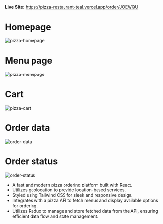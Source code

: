 **Live Site:** 
https://pizza-restaurant-teal.vercel.app/order/JOEWQU

# Homepage
![pizza-homepage](https://github.com/Kamlesh718/Pizza_Restaurant/assets/91180891/347767e0-42ff-4d12-8e1f-aa7741358db6)

# Menu page
![pizza-menupage](https://github.com/Kamlesh718/Pizza_Restaurant/assets/91180891/3164538d-c4f4-4315-865d-1121da430053)

# Cart
![pizza-cart](https://github.com/Kamlesh718/Pizza_Restaurant/assets/91180891/87a9c9bd-1cff-43da-90ac-c13a2ed8e132)

# Order data
![order-data](https://github.com/Kamlesh718/Pizza_Restaurant/assets/91180891/d3deabc1-2802-48f8-a33f-ae38d0fa8c4e)

# Order status
![order-status](https://github.com/Kamlesh718/Pizza_Restaurant/assets/91180891/5c4d8486-333a-48fa-8b9c-0b57aa4d7411)


- A fast and modern pizza ordering platform built with React.
- Utilizes geolocation to provide location-based services.
- Styled using Tailwind CSS for sleek and responsive design.
- Integrates with a pizza API to fetch menus and display available options for ordering.
- Utilizes Redux to manage and store fetched data from the API, ensuring efficient data flow and state management.
